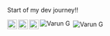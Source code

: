 Start of my dev journey!!

<a href="https://www.instagram.com/varun_gupta_04/">
  <img align="left" alt="Varun's Instagram" width="22px" src="https://raw.githubusercontent.com/hussainweb/hussainweb/main/icons/instagram.png" />
</a>
<a href="https://discord.com/channels/@me">
  <img align="left" alt="Varun's Discord" width="22px" src="https://raw.githubusercontent.com/peterthehan/peterthehan/master/assets/discord.svg" />
</a>
<a href="https://www.linkedin.com/in/varun-gupta-b9a264217/">
  <img align="left" alt="Varun's LinkedIN" width="22px" src="https://raw.githubusercontent.com/peterthehan/peterthehan/master/assets/linkedin.svg" />
</a>



<p><img align="left" src="https://github-readme-stats.vercel.app/api/top-langs?username=varungupta04&show_icons=true&theme=tokyonight&locale=en&layout=compact" alt="Varun G" /></p>

<p>&nbsp;<img align="center" src="https://github-readme-stats.vercel.app/api?username=varungupta04&show_icons=true&theme=tokyonight&locale=en" alt="Varun G" /></p>
